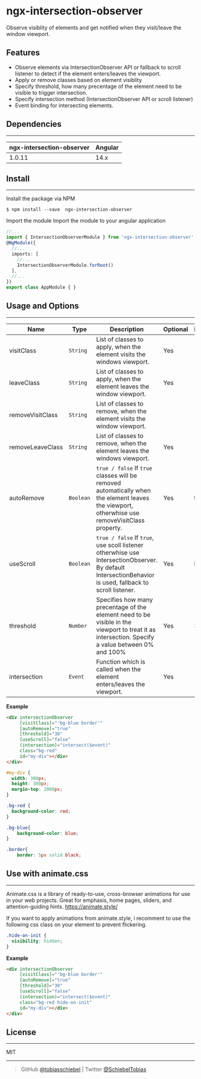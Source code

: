 # ngx-intersection-observer

 Observe visiblity of elements and get notified when they visit/leave the window viewport.

 ## Features
 - Observe elements via IntersectionObserver API or fallback to scroll listener to detect if the element enters/leaves the viewport.
 - Apply or remove classes based on element visiblity
 - Specify threshold, how many precentage of the element need to be visible to trigger intersection.
 - Specify intersection method (IntersectionObserver API or scroll listener)
 - Event binding for intersecting elements.

 ## Dependencies

 ---

 ngx-intersection-observer | Angular
 ---                       | ---
 1.0.11                     | 14.x

 ## Install

 ---

 Install the package via NPM
 ```shell
 $ npm install --save  ngx-intersection-observer
 ```
 
Import the module
Import the module to your angular application
```typescript
//...
import { IntersectionObserverModule } from 'ngx-intersection-observer';
@NgModule({
  //...
  imports: [
    //...
    IntersectionObserverModule.forRoot()
  ],
  //...
})
export class AppModule { }
```

## Usage and Options

---

Name             | Type       | Description                                                                                                                                                  | Optional | Default
---              | ---        | ---                                                                                                                                                      | --- | ---
visitClass       | `String`   | List of classes to apply, when the element visits the windows viewport.        | Yes
leaveClass       | `String`   | List of classes to apply, when the element leaves the window viewport.                                                                  | Yes
removeVisitClass | `String`   | List of classes to remove, when the element visits the window viewport.
removeLeaveClass | `String`   | List of classes to remove, when the element leaves the windows viewport. | Yes
autoRemove       | `Boolean`  | `true / false` If `true` classes will be removed automatically when the element leaves the viewport, otherwhise use removeVisitClass property. | Yes | true
useScroll        | `Boolean`  | `true / false` If `true`, use scoll listener otherwhise use IntersectionObserver. By default IntersectionBehavior is used, fallback to scroll listener.  | Yes | False
threshold        | `Number`   | Specifies how many precentage of the element need to be visible in the viewport to treat it as intersection. Specify a value between 0% and 100%         | Yes | 30%
intersection     | `Event`    | Function which is called when the element enters/leaves the viewport.                                                                                     | Yes

**Example**
```html
<div intersectionObserver
     [visitClass]="'bg-blue border'"
     [autoRemove]="true"
     [threshold]="30"
     [useScroll]="false"     
     (intersection)="intersect($event)"
     class="bg-red"
     id="my-div"></div>
</div>
```

```css
#my-div {
  width: 300px;
  height: 300px;
  margin-top: 2000px;
}

.bg-red {
  background-color: red;
}

.bg-blue{
    background-color: blue;
}

.border{
    border: 5px solid black;
```

## Use with animate.css 

---

Animate.css is a library of ready-to-use, cross-browser animations for use in your web projects. Great for emphasis, home pages, sliders, and attention-guiding hints. <https://animate.style/>

If you want to apply animations from animate.style, i recomment to use the following css class on your element to prevent flickering.
```css
.hide-on-init {
  visibility: hidden;
}
```

**Example**
```html
<div intersectionObserver
     [visitClass]="'bg-blue border'"
     [autoRemove]="true"
     [threshold]="30"
     [useScroll]="false"     
     (intersection)="intersect($event)"
     class="bg-red hide-on-init"
     id="my-div"></div>
</div>
```

## License

---

MIT

---

> GitHub [@tobiasschiebel](https://github.com/tobiasschiebel) | Twitter [@SchiebelTobias](https://twitter.com/SchiebelTobias)



